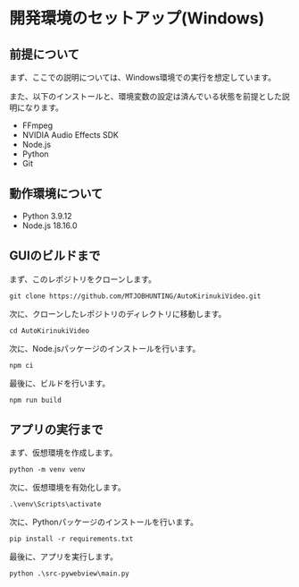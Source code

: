 # 開発環境のセットアップ(Windows)
## 前提について
まず、ここでの説明については、Windows環境での実行を想定しています。

また、以下のインストールと、環境変数の設定は済んでいる状態を前提とした説明になります。
- FFmpeg
- NVIDIA Audio Effects SDK
- Node.js
- Python
- Git
## 動作環境について
- Python 3.9.12
- Node.js 18.16.0
## GUIのビルドまで
まず、このレポジトリをクローンします。
```
git clone https://github.com/MTJOBHUNTING/AutoKirinukiVideo.git
```
次に、クローンしたレポジトリのディレクトリに移動します。
```
cd AutoKirinukiVideo
```
次に、Node.jsパッケージのインストールを行います。
```
npm ci
```
最後に、ビルドを行います。
```
npm run build
```
## アプリの実行まで
まず、仮想環境を作成します。
```
python -m venv venv
```
次に、仮想環境を有効化します。
```
.\venv\Scripts\activate
```
次に、Pythonパッケージのインストールを行います。
```
pip install -r requirements.txt
```
最後に、アプリを実行します。
```
python .\src-pywebview\main.py 
```